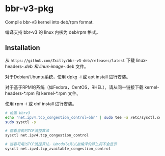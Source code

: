 # bbr-v3-pkg
Compile bbr-v3 kernel into deb/rpm format.

编译支持 bbr-v3 的 linux 内核为 deb/rpm 格式。

## Installation

从 `https://github.com/Zxilly/bbr-v3-deb/releases/latest` 下载 linux-headers-*.deb 和 linux-image-*.deb 文件。

对于Debian/Ubuntu系统，使用 dpkg -i 或 apt install 进行安装。

对于基于RPM的系统（如Fedora，CentOS，RHEL），请从同一链接下载 kernel-headers-\*.rpm 和 kernel-\*.rpm 文件。

使用 rpm -i 或 dnf install 进行安装。

```bash
# 设置 bbrv3
echo 'net.ipv4.tcp_congestion_control=bbr' | sudo tee -a /etc/sysctl.conf
sudo sysctl -p

# 查看当前的TCP流控算法
sysctl net.ipv4.tcp_congestion_control

# 查看可用的TCP流控算法，以module形式被编译的算法将不会显示
sysctl net.ipv4.tcp_available_congestion_control
```
